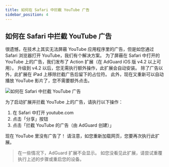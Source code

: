 ```yaml
---
title: 如何在 Safari 中拦截 YouTube 广告
sidebar_position: 4
---  
```


## 如何在 Safari 中拦截 YouTube 广告

很遗憾，在技术上其实无法屏蔽 YouTube 应用程序里的广告，但是如您通过 Safari 浏览器打开 YouTube，我们有个解决方案。 为了屏蔽在 Safari 中打开的 YouTube 上的广告，我们发布了 Action 扩展（在 AdGuard iOS 版 v4.2 以上可用）。 升级到 v4.2 以后，您无需执行额外操作，此扩展会自动安装。 除了广告以外，此扩展在 iPad 上移除拦截广告后留下的占位符。 此外，现在又重新可以自动播放 YouTube 影片了，您不需要额外点击。

![如何在 Safari 中拦截 YouTube 广告](https://cdn.adguard.com/public/Adguard/Blog/ios_safari_extension.png)

为了启动扩展并拦截 YouTube 上的广告，请执行以下操作：

1. 在 Safari 中打开 youtube.com
2. 点击「分享」按钮
3. 点击「拦截 YouTube 的广告（由 AdGuard 创建）」

现在 YouTube 里没有广告了！ 请注意，如您重新加载网页，您要再次执行此扩展。

> 在一些情况下，AdGuard 扩展不会显示。 如您没看见此扩展，请尝试重覆执行上述的步骤或重启您的设备。
